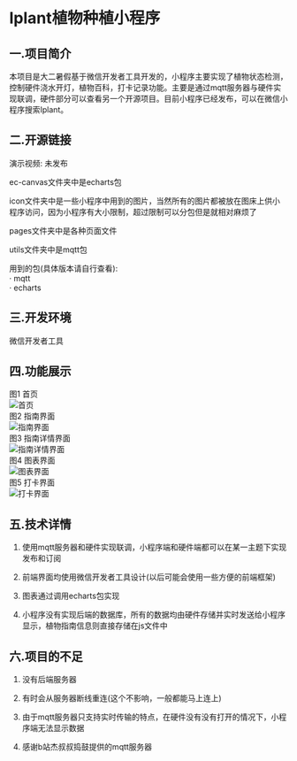 # Iplant植物种植小程序  
## 一.项目简介
本项目是大二暑假基于微信开发者工具开发的，小程序主要实现了植物状态检测，控制硬件浇水开灯，植物百科，打卡记录功能。主要是通过mqtt服务器与硬件实现联调，硬件部分可以查看另一个开源项目。目前小程序已经发布，可以在微信小程序搜索Iplant。 
## 二.开源链接
演示视频:  未发布 
  
ec-canvas文件夹中是echarts包  

icon文件夹中是一些小程序中用到的图片，当然所有的图片都被放在图床上供小程序访问，因为小程序有大小限制，超过限制可以分包但是就相对麻烦了  

pages文件夹中是各种页面文件  

utils文件夹中是mqtt包
  
用到的包(具体版本请自行查看):  
· mqtt  
· echarts  
## 三.开发环境
微信开发者工具    
## 四.功能展示
图1 首页  
![首页](https://s4.ax1x.com/2022/02/27/bn4HHS.jpg)  
图2 指南界面  
![指南界面](https://s4.ax1x.com/2022/02/27/bn5jaD.jpg)  
图3 指南详情界面  
![指南详情界面](https://s4.ax1x.com/2022/02/27/bnIisP.jpg)  
图4 图表界面  
![图表界面](https://s4.ax1x.com/2022/02/27/bnIAZ8.jpg)  
图5 打卡界面  
![打卡界面](https://s4.ax1x.com/2022/02/27/bnIMMq.jpg)  
## 五.技术详情  
1. 使用mqtt服务器和硬件实现联调，小程序端和硬件端都可以在某一主题下实现发布和订阅  
  
2. 前端界面均使用微信开发者工具设计(以后可能会使用一些方便的前端框架)  
  
3. 图表通过调用echarts包实现  
  
4. 小程序没有实现后端的数据库，所有的数据均由硬件存储并实时发送给小程序显示，植物指南信息则直接存储在js文件中  
## 六.项目的不足  
1. 没有后端服务器  
  
2. 有时会从服务器断线重连(这个不影响，一般都能马上连上) 
  
3. 由于mqtt服务器只支持实时传输的特点，在硬件没有没有打开的情况下，小程序端无法显示数据  
  
4. 感谢b站杰叔叔捣鼓提供的mqtt服务器  
